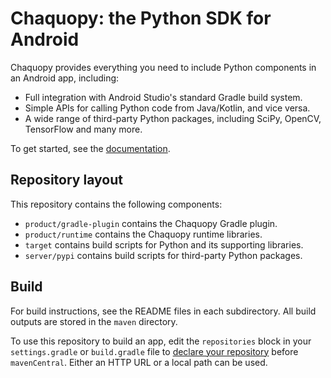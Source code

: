 # Chaquopy: the Python SDK for Android

Chaquopy provides everything you need to include Python components in an Android app,
including:

* Full integration with Android Studio's standard Gradle build system.
* Simple APIs for calling Python code from Java/Kotlin, and vice versa.
* A wide range of third-party Python packages, including SciPy, OpenCV, TensorFlow and many
  more.

To get started, see the [documentation](https://chaquo.com/chaquopy/doc/current/).


## Repository layout

This repository contains the following components:

* `product/gradle-plugin` contains the Chaquopy Gradle plugin.
* `product/runtime` contains the Chaquopy runtime libraries.
* `target` contains build scripts for Python and its supporting libraries.
* `server/pypi` contains build scripts for third-party Python packages.


## Build

For build instructions, see the README files in each subdirectory. All build outputs
are stored in the `maven` directory.

To use this repository to build an app, edit the `repositories` block in your
`settings.gradle` or `build.gradle` file to [declare your
repository](https://docs.gradle.org/current/userguide/declaring_repositories.html#sec:declaring_multiple_repositories)
before `mavenCentral`. Either an HTTP URL or a local path can be used.
